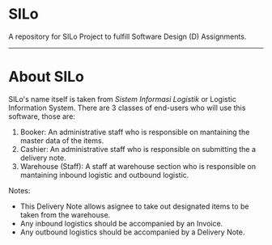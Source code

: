 # SILo
A repository for SILo Project to fulfill Software Design (D) Assignments.

---
# About SILo
SILo's name itself is taken from *Sistem Informasi Logistik* or Logistic Information System. There are 3 classes of end-users who will use this software, those are:
1. Booker: An administrative staff who is responsible on mantaining the master data of the items.
2. Cashier: An administrative staff who is responsible on submitting the a delivery note.
3. Warehouse (Staff): A staff at warehouse section who is responsible on mantaining inbound logistic and outbound logistic.

Notes:
- This Delivery Note allows asignee to take out designated items to be taken from the warehouse.
- Any inbound logistics should be accompanied by an Invoice.
- Any outbound logistics should be accompanied by a Delivery Note.
